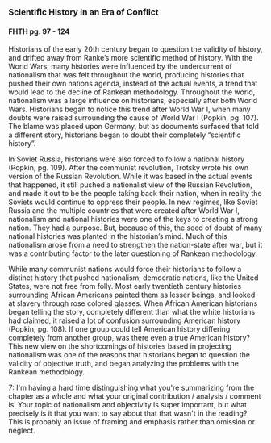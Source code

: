 ### Scientific History in an Era of Conflict
#### FHTH pg. 97 - 124  
Historians of the early 20th century began to question the validity of history, and drifted away from Ranke’s more scientific method of history. With the World Wars, many histories were influenced by the undercurrent of nationalism that was felt throughout the world, producing histories that pushed their own nations agenda, instead of the actual events, a trend that would lead to the decline of Rankean methodology. Throughout the world, nationalism was a large influence on historians, especially after both World Wars. Historians began to notice this trend after World War I, when many doubts were raised surrounding the cause of World War I (Popkin, pg. 107). The blame was placed upon Germany, but as documents surfaced that told a different story, historians began to doubt their completely “scientific history”. 

In Soviet Russia, historians were also forced to follow a national history (Popkin, pg. 109). After the communist revolution, Trotsky wrote his own version of the Russian Revolution. While it was based in the actual events that happened, it still pushed a nationalist view of the Russian Revolution, and made it out to be the people taking back their nation, when in reality the Soviets would continue to oppress their people. In new regimes, like Soviet Russia and the multiple countries that were created after World War I, nationalism and national histories were one of the keys to creating a strong nation. They had a purpose. But, because of this, the seed of doubt of many national histories was planted in the historian’s mind. Much of this nationalism arose from a need to strengthen the nation-state after war, but it was a contributing factor to the later questioning of Rankean methodology. 

While many communist nations would force their historians to follow a distinct history that pushed nationalism, democratic nations, like the United States, were not free from folly. Most early twentieth century histories surrounding African Americans painted them as lesser beings, and looked at slavery through rose colored glasses. When African American historians began telling the story, completely different than what the white historians had claimed, it raised a lot of confusion surrounding American history (Popkin, pg. 108). If one group could tell American history differing completely from another group, was there even a true American history? This new view on the shortcomings of histories based in projecting nationalism was one of the reasons that historians began to question the validity of objective truth, and began analyzing the problems with the Rankean methodology. 

7: I'm having a hard time distinguishing what you're summarizing from the chapter as a whole and what your original contribution / analysis / comment is. Your topic of nationalism and objectivity is super important, but what precisely is it that you want to say about that that wasn't in the reading? This is probably an issue of framing and emphasis rather than omission or neglect.
